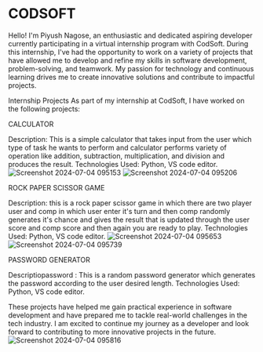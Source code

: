 # CODSOFT
Hello! I'm Piyush Nagose, an enthusiastic and dedicated aspiring developer currently participating in a virtual internship program with CodSoft. During this internship, I've had the opportunity to work on a variety of projects that have allowed me to develop and refine my skills in software development, problem-solving, and teamwork. My passion for technology and continuous learning drives me to create innovative solutions and contribute to impactful projects.

Internship Projects
As part of my internship at CodSoft, I have worked on the following projects:

CALCULATOR

Description: This is a simple calculator that takes input from the user which type of task he wants to perform and calculator performs variety of operation like addition, subtraction, multiplication, and division and produces the result.
Technologies Used: Python, VS code editor.
![Screenshot 2024-07-04 095153](https://github.com/PiyushNagose/CODSOFT/assets/140475543/8cf59191-262d-4269-954b-70e6176ad221)
![Screenshot 2024-07-04 095206](https://github.com/PiyushNagose/CODSOFT/assets/140475543/83711f8d-5042-4a66-9bb0-fb77e8b4dab5)


ROCK PAPER SCISSOR GAME

Description: this is a rock paper scissor game in which there are two player user and comp in which user enter it's turn and then comp randomly generates it's chance and gives the result that is updated through the user score and comp score and then again you are ready to play.
Technologies Used: Python, VS code editor.
![Screenshot 2024-07-04 095653](https://github.com/PiyushNagose/CODSOFT/assets/140475543/a4d253af-c7aa-4a4e-9c71-56e3b7ff5c83)
![Screenshot 2024-07-04 095739](https://github.com/PiyushNagose/CODSOFT/assets/140475543/f37e3a62-6253-42cb-b156-7057ea0298c9)


PASSWORD GENERATOR 

Descriptiopassword : This is a random password generator which generates the password according to the user desired length.
Technologies Used: Python, VS code editor.

These projects have helped me gain practical experience in software development and have prepared me to tackle real-world challenges in the tech industry. I am excited to continue my journey as a developer and look forward to contributing to more innovative projects in the future.
![Screenshot 2024-07-04 095816](https://github.com/PiyushNagose/CODSOFT/assets/140475543/a8a9333b-5ede-405b-9fc6-0d4e46d90f75)
